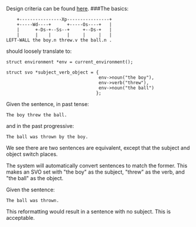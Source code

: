 Design criteria can be found [here](https://github.com/Sheyne/comprehend/wiki "On the wiki").
###The basics:

		+----------------Xp----------------+
		+-----Wd----+      +-----Os----+   |
		|      +-Ds-+--Ss--+     +--Ds-+   |
		|      |    |      |     |     |   |
	LEFT-WALL the boy.n threw.v the ball.n . 

should loosely translate to:

	struct environment *env = current_environment();
	
	struct svo *subject_verb_object = {
									   env->noun("the boy"),
									   env->verb("threw"),
									   env->noun("the ball")
									  };









Given the sentence, in past tense:

	The boy threw the ball.

and in the past progressive:
	
	The ball was thrown by the boy.
	
We see there are two sentences are equivalent, except that the subject and object switch places.

The system will automatically convert sentences to match the former. This makes an SVO set with "the boy" as the subject, "threw" as the verb, and "the ball" as the object.

Given the sentence:

	The ball was thrown.

This reformatting would result in a sentence with no subject. This is acceptable.
